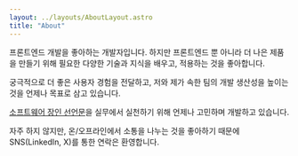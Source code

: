 ```yaml
---
layout: ../layouts/AboutLayout.astro
title: "About"
---
```


프론트엔드 개발을 좋아하는 개발자입니다. 하지만 프론트엔드 뿐 아니라 더 나은 제품을 만들기 위해 필요한 다양한 기술과 지식을 배우고, 적용하는 것을 좋아합니다.

궁극적으로 더 좋은 사용자 경험을 전달하고, 저와 제가 속한 팀의 개발 생산성을 높이는 것을 언제나 목표로 삼고 있습니다.

[소프트웨어 장인 선언문](https://manifesto.softwarecraftsmanship.org/)을 실무에서 실천하기 위해 언제나 고민하며 개발하고 있습니다.

자주 하지 않지만, 온/오프라인에서 소통을 나누는 것을 좋아하기 때문에 SNS(LinkedIn, X)를 통한 연락은 환영합니다.
